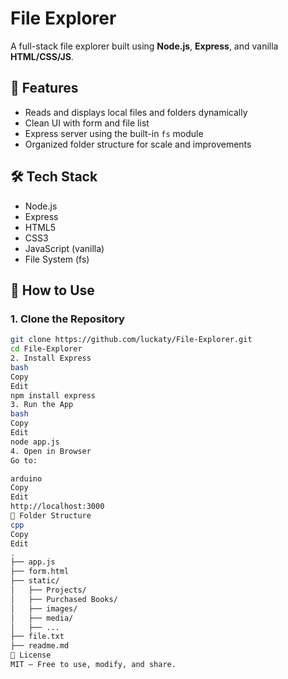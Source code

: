 # File Explorer

A full-stack file explorer built using **Node.js**, **Express**, and vanilla **HTML/CSS/JS**.

## 🔧 Features
- Reads and displays local files and folders dynamically
- Clean UI with form and file list
- Express server using the built-in `fs` module
- Organized folder structure for scale and improvements

## 🛠️ Tech Stack
- Node.js
- Express
- HTML5
- CSS3
- JavaScript (vanilla)
- File System (fs)

## 🚀 How to Use

### 1. Clone the Repository
```bash
git clone https://github.com/luckaty/File-Explorer.git
cd File-Explorer
2. Install Express
bash
Copy
Edit
npm install express
3. Run the App
bash
Copy
Edit
node app.js
4. Open in Browser
Go to:

arduino
Copy
Edit
http://localhost:3000
📁 Folder Structure
cpp
Copy
Edit
.
├── app.js
├── form.html
├── static/
│   ├── Projects/
│   ├── Purchased Books/
│   ├── images/
│   ├── media/
│   ├── ...
├── file.txt
├── readme.md
📜 License
MIT — Free to use, modify, and share.
